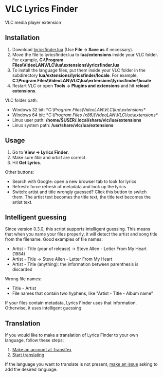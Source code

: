 VLC Lyrics Finder
==============

VLC media player extension

Installation
-------------
1. Download [lyricsfinder.lua](https://raw.githubusercontent.com/alexxxnf/VLC-Lyrics-Finder/master/lyricsfinder.lua) (Use **File -> Save as** if necessary).
2. Move the file to lyricsfinder.lua to **lua/extensions** inside your VLC folder. For example, **C:\Program Files\VideoLAN\VLC\lua\extensions\lyricsfinder.lua**
3. To install the language files, put them inside your VLC folder in the subdirectory **lua/extensions/lyricsfinder/locale**. For example, **C:\Program Files\VideoLAN\VLC\lua\extensions\lyricsfinder\locale**
3. Restart VLC or open **Tools -> Plugins and extensions** and hit **reload extensions**.

VLC folder path:

* Windows 32 bit: **C:\Program Files\VideoLAN\VLC\lua\extensions\**
* Windows 64 bit: **C:\Program Files (x86)\VideoLAN\VLC\lua\extensions\**
* Linux user path: **/home/$USER/.local/share/vlc/lua/extensions**
* Linux system path: **/usr/share/vlc/lua/extensions**

Usage
-------
1. Go to **View -> Lyrics Finder**.
2. Make sure *title* and *artist* are correct.
3. Hit **Get Lyrics**.

Other buttons:

* Search with Google: open a new browser tab to look for lyrics
* Refresh: force refresh of metadata and look up the lyrics
* Switch: artist and title wrongly guessed? Click this button to switch them. The artist text becomes the title text, the title text becomes the artist text.

Intelligent guessing
--------------------
Since version 0.3.0, this script supports intelligent guessing. This means that when you name your files properly, it will detect the artist and song title from the filename. Good examples of file names:

* Artist - Title (year of release) -> Steve Allen - Letter From My Heart (1984)
* Artist - Title -> Steve Allen - Letter From My Heart
* Artist - Title (anything): the information between parenthesis is discarded

Wrong file names:
* Title - Artist
* File names that contain two hyphens, like "Artist - Title - Album name"

If your files contain metadata, Lyrics Finder uses that information. Otherwise, it uses intelligent guessing.

Translation
-------
If you would like to make a translation of Lyrics Finder to your own language, follow these steps:

1. [Make an account at Transifex](https://www.transifex.com/signup/)
2. [Start translating](https://www.transifex.com/projects/p/vlc-lyrics-finder/translate/)

If the language you want to translate is not present, [make an issue](https://github.com/alexxxnf/VLC-Lyrics-Finder/issues) asking to add the desired language.